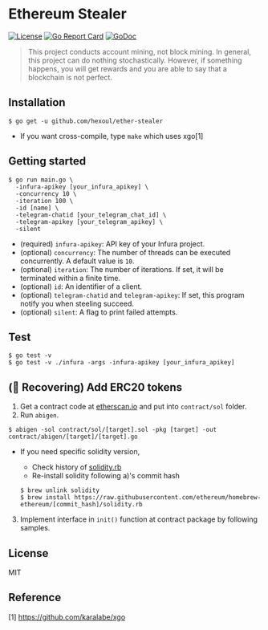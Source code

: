 # Ethereum Stealer

[![License](http://img.shields.io/badge/license-MIT-blue.svg)](https://raw.githubusercontent.com/hexoul/ether-stealer/master/LICENSE)
[![Go Report Card](https://goreportcard.com/badge/github.com/hexoul/ether-stealer)](https://goreportcard.com/report/github.com/hexoul/ether-stealer)
[![GoDoc](https://godoc.org/github.com/hexoul/ether-stealer?status.svg)](https://godoc.org/github.com/hexoul/ether-stealer)

> This project conducts account mining, not block mining. In general, this project can do nothing stochastically. However, if something happens, you will get rewards and you are able to say that a blockchain is not perfect.


## Installation

```shell
$ go get -u github.com/hexoul/ether-stealer
```

- If you want cross-compile, type ```make``` which uses xgo[1]


## Getting started

```shell
$ go run main.go \
  -infura-apikey [your_infura_apikey] \
  -concurrency 10 \
  -iteration 100 \
  -id [name] \
  -telegram-chatid [your_telegram_chat_id] \
  -telegram-apikey [your_telegram_apikey] \
  -silent
```

- (required) `infura-apikey`: API key of your Infura project.
- (optional) `concurrency`: The number of threads can be executed concurrently. A default value is `10`.
- (optional) `iteration`: The number of iterations. If set, it will be terminated within a finite time.
- (optional) `id`: An identifier of a client.
- (optional) `telegram-chatid` and `telegram-apikey`: If set, this program notify you when steeling succeed.
- (optional) `silent`: A flag to print failed attempts.


## Test

```shell
$ go test -v
$ go test -v ./infura -args -infura-apikey [your_infura_apikey]
```


## (🚧 Recovering) Add ERC20 tokens

1. Get a contract code at [etherscan.io](https://etherscan.io/) and put into `contract/sol` folder.
2. Run `abigen`.
 
  ```shell
  $ abigen -sol contract/sol/[target].sol -pkg [target] -out contract/abigen/[target]/[target].go
  ```
 
  - If you need specific solidity version,
    - Check history of [solidity.rb](https://github.com/ethereum/homebrew-ethereum/commits/master/solidity.rb)
    - Re-install solidity following a)'s commit hash
 
    ```shell
    $ brew unlink solidity
    $ brew install https://raw.githubusercontent.com/ethereum/homebrew-ethereum/[commit_hash]/solidity.rb
    ```
 
3. Implement interface in `init()` function at contract package by following samples.


## License
MIT


## Reference
[1] https://github.com/karalabe/xgo
